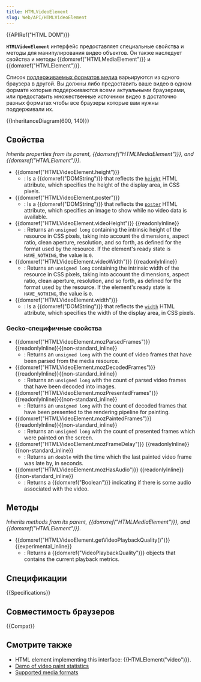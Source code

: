 ```yaml
---
title: HTMLVideoElement
slug: Web/API/HTMLVideoElement
---
```


{{APIRef("HTML DOM")}}

**`HTMLVideoElement`** интерфейс предоставляет специальные свойства и методы для манипулирования видео объектов. Он также наследует свойства и методы {{domxref("HTMLMediaElement")}} и {{domxref("HTMLElement")}}.

Список [поддерживаемых форматов медиа](/ru/docs/Web/HTML/Поддерживаемые_медиа_форматы) варьируются из одного браузера в другой. Вы должны либо предоставить ваше видео в одном формате которые поддерживаются всеми актуальными браузерами, или предоставить множественные источники видео в достаточно разных форматах чтобы все браузеры которые вам нужны поддерживали их.

{{InheritanceDiagram(600, 140)}}

## Свойства

_Inherits properties from its parent,_ _{{domxref("HTMLMediaElement")}}, and_ _{{domxref("HTMLElement")}}._

- {{domxref("HTMLVideoElement.height")}}
  - : Is a {{domxref("DOMString")}} that reflects the [`height`](/ru/docs/Web/HTML/Element/video#height) HTML attribute, which specifies the height of the display area, in CSS pixels.
- {{domxref("HTMLVideoElement.poster")}}
  - : Is a {{domxref("DOMString")}} that reflects the [`poster`](/ru/docs/Web/HTML/Element/video#poster) HTML attribute, which specifies an image to show while no video data is available.
- {{domxref("HTMLVideoElement.videoHeight")}} {{readonlyInline}}
  - : Returns an `unsigned long` containing the intrinsic height of the resource in CSS pixels, taking into account the dimensions, aspect ratio, clean aperture, resolution, and so forth, as defined for the format used by the resource. If the element's ready state is `HAVE_NOTHING`, the value is `0`.
- {{domxref("HTMLVideoElement.videoWidth")}} {{readonlyInline}}
  - : Returns an `unsigned long` containing the intrinsic width of the resource in CSS pixels, taking into account the dimensions, aspect ratio, clean aperture, resolution, and so forth, as defined for the format used by the resource. If the element's ready state is `HAVE_NOTHING`, the value is `0`.
- {{domxref("HTMLVideoElement.width")}}
  - : Is a {{domxref("DOMString")}} that reflects the [`width`](/ru/docs/Web/HTML/Element/video#width) HTML attribute, which specifies the width of the display area, in CSS pixels.

### Gecko-специфичные свойства

- {{domxref("HTMLVideoElement.mozParsedFrames")}} {{readonlyInline}}{{non-standard_inline}}
  - : Returns an `unsigned long` with the count of video frames that have been parsed from the media resource.
- {{domxref("HTMLVideoElement.mozDecodedFrames")}} {{readonlyInline}}{{non-standard_inline}}
  - : Returns an `unsigned long` with the count of parsed video frames that have been decoded into images.
- {{domxref("HTMLVideoElement.mozPresentedFrames")}} {{readonlyInline}}{{non-standard_inline}}
  - : Returns an `unsigned long` with the count of decoded frames that have been presented to the rendering pipeline for painting.
- {{domxref("HTMLVideoElement.mozPaintedFrames")}} {{readonlyInline}}{{non-standard_inline}}
  - : Returns an `unsigned long` with the count of presented frames which were painted on the screen.
- {{domxref("HTMLVideoElement.mozFrameDelay")}} {{readonlyInline}}{{non-standard_inline}}
  - : Returns an `double` with the time which the last painted video frame was late by, in seconds.
- {{domxref("HTMLVideoElement.mozHasAudio")}} {{readonlyInline}}{{non-standard_inline}}
  - : Returns a {{domxref("Boolean")}} indicating if there is some audio associated with the video.

## Методы

_Inherits methods from its parent,_ _{{domxref("HTMLMediaElement")}}, and_ _{{domxref("HTMLElement")}}._

- {{domxref("HTMLVideoElement.getVideoPlaybackQuality()")}} {{experimental_inline}}
  - : Returns a {{domxref("VideoPlaybackQuality")}} objects that contains the current playback metrics.

## Спецификации

{{Specifications}}

## Совместимость браузеров

{{Compat}}

## Смотрите также

- HTML element implementing this interface: {{HTMLElement("video")}}.
- [Demo of video paint statistics](http://people.mozilla.org/~cpearce/paint-stats-demo.html)
- [Supported media formats](/ru/docs/HTML/Supported_media_formats)
